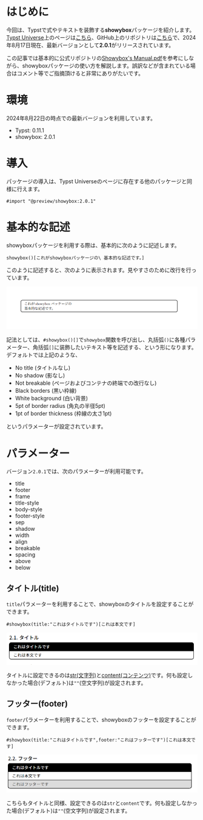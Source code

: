 # はじめに
今回は、Typstで式やテキストを装飾する**showybox**パッケージを紹介します。[Typst Universe](https://typst.app/universe)上のページは[こちら](https://typst.app/universe/package/showybox/)、GitHub上のリポジトリは[こちら](https://github.com/Pablo-Gonzalez-Calderon/showybox-package)で、2024年8月17日現在、最新バージョンとして**2.0.1**がリリースされています。

この記事では基本的に公式リポジトリの[Showybox's Manual.pdf](https://github.com/Pablo-Gonzalez-Calderon/showybox-package/blob/main/Showybox's%20Manual.pdf)を参考にしながら、showyboxパッケージの使い方を解説します。誤訳などが含まれている場合はコメント等でご指摘頂けると非常にありがたいです。

# 環境
2024年8月22日の時点での最新バージョンを利用しています。
- Typst: 0.11.1
- showybox: 2.0.1

# 導入
パッケージの導入は、Typst Universeのページに存在する他のパッケージと同様に行えます。

```typ
#import "@preview/showybox:2.0.1"
```

# 基本的な記述

showyboxパッケージを利用する際は、基本的に次のように記述します。
    
```typ
showybox()[これがshowyboxパッケージの\ 基本的な記述です。]
```

このように記述すると、次のように表示されます。見やすさのために改行を行っています。

![basic_useage](./images/basic_useage.png)

記法としては、`#showybox()[]`で`showybox`関数を呼び出し、丸括弧`()`に各種パラメーター、角括弧`[]`に装飾したいテキスト等を記述する、という形になります。
デフォルトでは上記のような、
- No title (タイトルなし)
- No shadow (影なし)
- Not breakable (ページおよびコンテナの終端での改行なし)
- Black borders (黒い枠線)
- White background (白い背景)
- 5pt of border radius (角丸の半径5pt)
- 1pt of border thickness (枠線の太さ1pt)

というパラメーターが設定されています。

# パラメーター
バージョン`2.0.1`では、次のパラメーターが利用可能です。
- title
- footer
- frame
- title-style
- body-style
- footer-style
- sep
- shadow
- width
- align
- breakable
- spacing
- above
- below

## タイトル(title)
`title`パラメーターを利用することで、showyboxのタイトルを設定することができます。

```typ
#showybox(title:"これはタイトルです")[これは本文です]
```

![title](./images/title.png)

タイトルに設定できるのは[str(文字列)](https://typst.app/docs/reference/foundations/str/)と[content(コンテンツ)](https://typst.app/docs/reference/foundations/content/)です。何も設定しなかった場合(デフォルト)は`""`(空文字列)が設定されます。

## フッター(footer)
`footer`パラメーターを利用することで、showyboxのフッターを設定することができます。

```typ
#showybox(title:"これはタイトルです",footer:"これはフッターです")[これは本文です]
```

![footer](./images/footer.png)

こちらもタイトルと同様、設定できるのは`str`と`content`です。何も設定しなかった場合(デフォルト)は`""`(空文字列)が設定されます。




